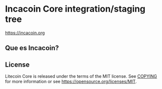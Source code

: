 Incacoin Core integration/staging tree
=====================================

https://incacoin.org


Que es Incacoin?
-------

License
-------

Litecoin Core is released under the terms of the MIT license. See [COPYING](COPYING) for more
information or see https://opensource.org/licenses/MIT.


